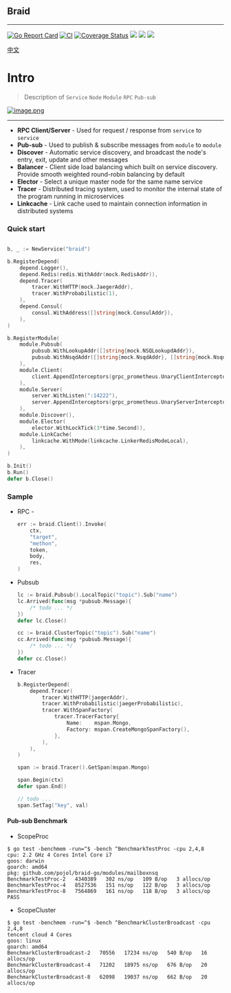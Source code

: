 ## Braid

---

[![Go Report Card](https://goreportcard.com/badge/github.com/pojol/braid-go)](https://goreportcard.com/report/github.com/pojol/braid-go)
[![CI](https://github.com/pojol/braid-go/actions/workflows/actions.yml/badge.svg?branch=develop)](https://github.com/pojol/braid-go/actions/workflows/actions.yml)
[![Coverage Status](https://coveralls.io/repos/github/pojol/braid-go/badge.svg?branch=develop)](https://coveralls.io/github/pojol/braid-go?branch=develop)
[![](https://img.shields.io/badge/sample-%E6%A0%B7%E4%BE%8B-2ca5e0?style=flat&logo=appveyor)](https://github.com/pojol/braidgo-sample)
[![](https://img.shields.io/badge/doc-%E6%96%87%E6%A1%A3-2ca5e0?style=flat&logo=appveyor)](https://docs.braid-go.fun)
[![](https://img.shields.io/badge/slack-%E4%BA%A4%E6%B5%81-2ca5e0?style=flat&logo=slack)](https://join.slack.com/t/braid-world/shared_invite/zt-mw95pa7m-0Kak8lwE3o4KGMaTuxatJw)


[中文](README_CN.md)

# Intro

> Description of `Service` `Node` `Module` `RPC` `Pub-sub` 

[![image.png](https://i.postimg.cc/nrMjGVGP/image.png)](https://postimg.cc/xND1027v)

---

* **RPC Client/Server** - Used for request / response from `service` to `service` 
* **Pub-sub** - Used to publish & subscribe messages from `module` to `module` 
* **Discover** - Automatic service discovery, and broadcast the node's entry, exit, update and other messages 
* **Balancer** - Client side load balancing which built on service discovery. Provide smooth weighted round-robin balancing by default 
* **Elector** - Select a unique master node for the same name service
* **Tracer** - Distributed tracing system, used to monitor the internal state of the program running in microservices
* **Linkcache** - Link cache used to maintain connection information in distributed systems

### Quick start

```go

b, _ := NewService("braid")

b.RegisterDepend(
	depend.Logger(),
	depend.Redis(redis.WithAddr(mock.RedisAddr)),
	depend.Tracer(
		tracer.WithHTTP(mock.JaegerAddr),
		tracer.WithProbabilistic(1),
	),
	depend.Consul(
		consul.WithAddress([]string{mock.ConsulAddr}),
	),
)

b.RegisterModule(
	module.Pubsub(
		pubsub.WithLookupAddr([]string{mock.NSQLookupdAddr}),
		pubsub.WithNsqdAddr([]string{mock.NsqdAddr}, []string{mock.NsqdHttpAddr}),
	),
	module.Client(
		client.AppendInterceptors(grpc_prometheus.UnaryClientInterceptor),
	),
	module.Server(
		server.WithListen(":14222"),
		server.AppendInterceptors(grpc_prometheus.UnaryServerInterceptor),
	),
	module.Discover(),
	module.Elector(
		elector.WithLockTick(3*time.Second)),
	module.LinkCache(
		linkcache.WithMode(linkcache.LinkerRedisModeLocal),
	),
)

b.Init()
b.Run()
defer b.Close()

```


### Sample
* RPC - 
	```go
	err := braid.Client().Invoke(
		ctx,
		"target",
		"methon",
		token,
		body,
		res,
	)
	```
* Pubsub
	```go
	lc := braid.Pubsub().LocalTopic("topic").Sub("name")
	lc.Arrived(func(msg *pubsub.Message){ 
		/* todo ... */ 
	})
	defer lc.Close()

	cc := braid.ClusterTopic("topic").Sub("name")
	cc.Arrived(func(msg *pubsub.Message){ 
		/* todo ... */
	})
	defer cc.Close()
	```
* Tracer
	```go
	b.RegisterDepend(
		depend.Tracer(
			tracer.WithHTTP(jaegerAddr),
			tracer.WithProbabilistic(jaegerProbabilistic),
			tracer.WithSpanFactory(
				tracer.TracerFactory{
					Name:    mspan.Mongo,
					Factory: mspan.CreateMongoSpanFactory(),
				},
			),
		),
	)

	span := braid.Tracer().GetSpan(mspan.Mongo)

	span.Begin(ctx)
	defer span.End()

	// todo ...
	span.SetTag("key", val)
	```


#### **Pub-sub** Benchmark
*  ScopeProc

```shell
$ go test -benchmem -run=^$ -bench ^BenchmarkTestProc -cpu 2,4,8
cpu: 2.2 GHz 4 Cores Intel Core i7
goos: darwin
goarch: amd64
pkg: github.com/pojol/braid-go/modules/mailboxnsq
BenchmarkTestProc-2   4340389   302 ns/op   109 B/op   3 allocs/op
BenchmarkTestProc-4   8527536   151 ns/op   122 B/op   3 allocs/op
BenchmarkTestProc-8   7564869   161 ns/op   118 B/op   3 allocs/op
PASS
```

* ScopeCluster

```shell
$ go test -benchmem -run=^$ -bench ^BenchmarkClusterBroadcast -cpu 2,4,8
tencent cloud 4 Cores
goos: linux
goarch: amd64
BenchmarkClusterBroadcast-2   70556   17234 ns/op   540 B/op   16 allocs/op
BenchmarkClusterBroadcast-4   71202   18975 ns/op   676 B/op   20 allocs/op
BenchmarkClusterBroadcast-8   62098   19037 ns/op   662 B/op   20 allocs/op
```